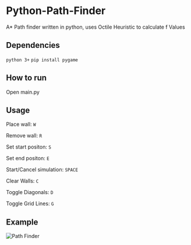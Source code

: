 # Python-Path-Finder
A* Path finder written in python, uses Octile Heuristic to calculate f Values

## Dependencies
`python 3+`
`pip install pygame`

## How to run
Open main.py

## Usage
Place wall: `W`

Remove wall: `R`

Set start positon: `S`

Set end positon: `E`

Start/Cancel simulation: `SPACE`

Clear Walls: `C`

Toggle Diagonals: `D`

Toggle Grid Lines: `G`

## Example
![Path Finder](https://i.gyazo.com/438b54250cefd492ab93eadfb00788db.png)

